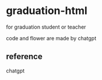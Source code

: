 # graduation-html
for graduation student or teacher

code and flower are made by chatgpt

## reference
chatgpt
